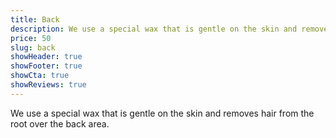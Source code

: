 ```yaml
---
title: Back
description: We use a special wax that is gentle on the skin and removes hair from the root over the back area.
price: 50
slug: back
showHeader: true
showFooter: true
showCta: true
showReviews: true
---
```


We use a special wax that is gentle on the skin and removes hair from the root over the back area.
